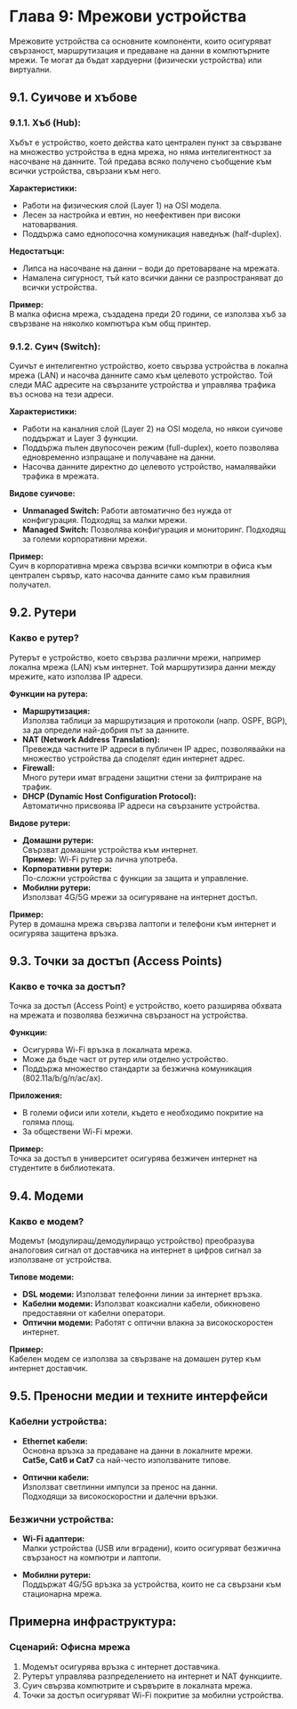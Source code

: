 
# Глава 9: Мрежови устройства

Мрежовите устройства са основните компоненти, които осигуряват свързаност, маршрутизация и предаване на данни в компютърните мрежи. Те могат да бъдат хардуерни (физически устройства) или виртуални.

## 9.1. Суичове и хъбове

### 9.1.1. Хъб (Hub):
Хъбът е устройство, което действа като централен пункт за свързване на множество устройства в една мрежа, но няма интелигентност за насочване на данните. Той предава всяко получено съобщение към всички устройства, свързани към него.

**Характеристики:**
- Работи на физическия слой (Layer 1) на OSI модела.
- Лесен за настройка и евтин, но неефективен при високи натоварвания.
- Поддържа само еднопосочна комуникация наведнъж (half-duplex).

**Недостатъци:**
- Липса на насочване на данни – води до претоварване на мрежата.
- Намалена сигурност, тъй като всички данни се разпространяват до всички устройства.

**Пример:**  
В малка офисна мрежа, създадена преди 20 години, се използва хъб за свързване на няколко компютъра към общ принтер.

### 9.1.2. Суич (Switch):
Суичът е интелигентно устройство, което свързва устройства в локална мрежа (LAN) и насочва данните само към целевото устройство. Той следи MAC адресите на свързаните устройства и управлява трафика въз основа на тези адреси.

**Характеристики:**
- Работи на каналния слой (Layer 2) на OSI модела, но някои суичове поддържат и Layer 3 функции.
- Поддържа пълен двупосочен режим (full-duplex), което позволява едновременно изпращане и получаване на данни.
- Насочва данните директно до целевото устройство, намалявайки трафика в мрежата.

**Видове суичове:**
- **Unmanaged Switch:** Работи автоматично без нужда от конфигурация. Подходящ за малки мрежи.
- **Managed Switch:** Позволява конфигурация и мониторинг. Подходящ за големи корпоративни мрежи.

**Пример:**  
Суич в корпоративна мрежа свързва всички компютри в офиса към централен сървър, като насочва данните само към правилния получател.

## 9.2. Рутери

### Какво е рутер?
Рутерът е устройство, което свързва различни мрежи, например локална мрежа (LAN) към интернет. Той маршрутизира данни между мрежите, като използва IP адреси.

**Функции на рутера:**
- **Маршрутизация:**  
  Използва таблици за маршрутизация и протоколи (напр. OSPF, BGP), за да определи най-добрия път за данните.
- **NAT (Network Address Translation):**  
  Превежда частните IP адреси в публичен IP адрес, позволявайки на множество устройства да споделят един интернет адрес.
- **Firewall:**  
  Много рутери имат вградени защитни стени за филтриране на трафик.
- **DHCP (Dynamic Host Configuration Protocol):**  
  Автоматично присвоява IP адреси на свързаните устройства.

**Видове рутери:**
- **Домашни рутери:**  
  Свързват домашни устройства към интернет.  
  **Пример:** Wi-Fi рутер за лична употреба.
- **Корпоративни рутери:**  
  По-сложни устройства с функции за защита и управление.
- **Мобилни рутери:**  
  Използват 4G/5G мрежи за осигуряване на интернет достъп.

**Пример:**  
Рутер в домашна мрежа свързва лаптопи и телефони към интернет и осигурява защитена връзка.

## 9.3. Точки за достъп (Access Points)

### Какво е точка за достъп?
Точка за достъп (Access Point) е устройство, което разширява обхвата на мрежата и позволява безжична свързаност на устройства.

**Функции:**
- Осигурява Wi-Fi връзка в локалната мрежа.
- Може да бъде част от рутер или отделно устройство.
- Поддържа множество стандарти за безжична комуникация (802.11a/b/g/n/ac/ax).

**Приложения:**
- В големи офиси или хотели, където е необходимо покритие на голяма площ.
- За обществени Wi-Fi мрежи.

**Пример:**  
Точка за достъп в университет осигурява безжичен интернет на студентите в библиотеката.

## 9.4. Модеми

### Какво е модем?
Модемът (модулиращ/демодулиращо устройство) преобразува аналоговия сигнал от доставчика на интернет в цифров сигнал за използване от устройства.

**Типове модеми:**
- **DSL модеми:** Използват телефонни линии за интернет връзка.
- **Кабелни модеми:** Използват коаксиални кабели, обикновено предоставяни от кабелни оператори.
- **Оптични модеми:** Работят с оптични влакна за високоскоростен интернет.

**Пример:**  
Кабелен модем се използва за свързване на домашен рутер към интернет доставчик.

## 9.5. Преносни медии и техните интерфейси

### Кабелни устройства:
- **Ethernet кабели:**  
  Основна връзка за предаване на данни в локалните мрежи.  
  **Cat5e, Cat6 и Cat7** са най-често използваните типове.

- **Оптични кабели:**  
  Използват светлинни импулси за пренос на данни.  
  Подходящи за високоскоростни и далечни връзки.

### Безжични устройства:
- **Wi-Fi адаптери:**  
  Малки устройства (USB или вградени), които осигуряват безжична свързаност на компютри и лаптопи.

- **Мобилни рутери:**  
  Поддържат 4G/5G връзка за устройства, които не са свързани към стационарна мрежа.

## Примерна инфраструктура:

### Сценарий: Офисна мрежа
1. Модемът осигурява връзка с интернет доставчика.
2. Рутерът управлява разпределението на интернет и NAT функциите.
3. Суич свързва компютрите и сървърите в локалната мрежа.
4. Точки за достъп осигуряват Wi-Fi покритие за мобилни устройства.
